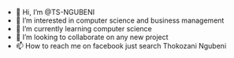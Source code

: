 - 👋 Hi, I’m @TS-NGUBENI
- 👀 I’m interested in computer science and business management
- 🌱 I’m currently learning computer science
- 💞️ I’m looking to collaborate on any new project
- 📫 How to reach me on facebook just search Thokozani Ngubeni

<!---
TS-NGUBENI/TS-NGUBENI is a ✨ special ✨ repository because its `README.md` (this file) appears on your GitHub profile.
You can click the Preview link to take a look at your changes.
--->
